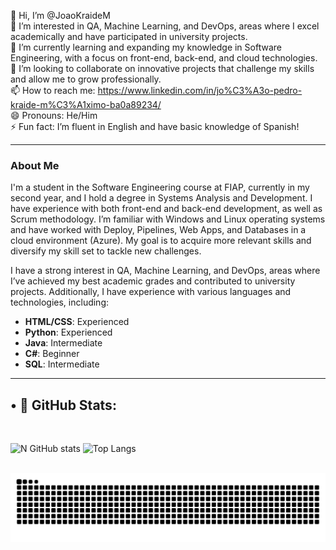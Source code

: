 👋 Hi, I’m @JoaoKraideM  
👀 I’m interested in QA, Machine Learning, and DevOps, areas where I excel academically and have participated in university projects.  
🌱 I’m currently learning and expanding my knowledge in Software Engineering, with a focus on front-end, back-end, and cloud technologies.  
💞️ I’m looking to collaborate on innovative projects that challenge my skills and allow me to grow professionally.  
📫 How to reach me: https://www.linkedin.com/in/jo%C3%A3o-pedro-kraide-m%C3%A1ximo-ba0a89234/ <br>
😄 Pronouns: He/Him  
⚡ Fun fact: I’m fluent in English and have basic knowledge of Spanish!  

---

### About Me  
I'm a student in the Software Engineering course at FIAP, currently in my second year, and I hold a degree in Systems Analysis and Development. I have experience with both front-end and back-end development, as well as Scrum methodology. I’m familiar with Windows and Linux operating systems and have worked with Deploy, Pipelines, Web Apps, and Databases in a cloud environment (Azure). My goal is to acquire more relevant skills and diversify my skill set to tackle new challenges.

I have a strong interest in QA, Machine Learning, and DevOps, areas where I’ve achieved my best academic grades and contributed to university projects. Additionally, I have experience with various languages and technologies, including:  
- **HTML/CSS**: Experienced  
- **Python**: Experienced  
- **Java**: Intermediate  
- **C#**: Beginner  
- **SQL**: Intermediate  

---
## • 🍂 GitHub Stats:
<br>

![N GitHub stats](https://github-readme-stats.vercel.app/api?username=JoaoKraideM&show_icons=true&theme=synthwave)
![Top Langs](https://github-readme-stats.vercel.app/api/top-langs/?username=JoaoKraideM&layout=compact&theme=synthwave)
<br>
</div>

<br>
<picture align="center">
<source media="(prefers-color-scheme: dark)" srcset="https://raw.githubusercontent.com/JoaoKraideM/JoaoKraideM/output/github-contribution-grid-snake-dark.svg">
<source media="(prefers-color-scheme: light)" srcset="https://raw.githubusercontent.com/JoaoKraideM/JoaoKraideM/output/github-contribution-grid-snake-dark.svg">
<img align="center" alt="github contribution grid snake animation" src="https://raw.githubusercontent.com/JoaoKraideM/JoaoKraideM/output/github-contribution-grid-snake.svg">
</picture>

